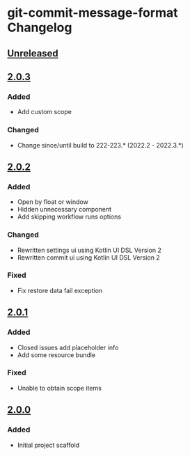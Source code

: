 <!-- Keep a Changelog guide -> https://keepachangelog.com -->

# git-commit-message-format Changelog

## [Unreleased]

## [2.0.3]

### Added
- Add custom scope

### Changed
- Change since/until build to 222-223.* (2022.2 - 2022.3.*)

## [2.0.2]

### Added
- Open by float or window
- Hidden unnecessary component
- Add skipping workflow runs options

### Changed
- Rewritten settings ui using Kotlin UI DSL Version 2
- Rewritten commit ui using Kotlin UI DSL Version 2

### Fixed
- Fix restore data fail exception

## [2.0.1]

### Added
- Closed issues add placeholder info
- Add some resource bundle

### Fixed
- Unable to obtain scope items

## [2.0.0]

### Added
- Initial project scaffold

[Unreleased]: https://github.com/fobgochod/git-commit-message-format/compare/v2.0.3...HEAD
[2.0.3]: https://github.com/fobgochod/git-commit-message-format/compare/v2.0.2...v2.0.3
[2.0.2]: https://github.com/fobgochod/git-commit-message-format/compare/v2.0.1...v2.0.2
[2.0.1]: https://github.com/fobgochod/git-commit-message-format/compare/v2.0.0...v2.0.1
[2.0.0]: https://github.com/fobgochod/git-commit-message-format/commits/v2.0.0
[//]: #
